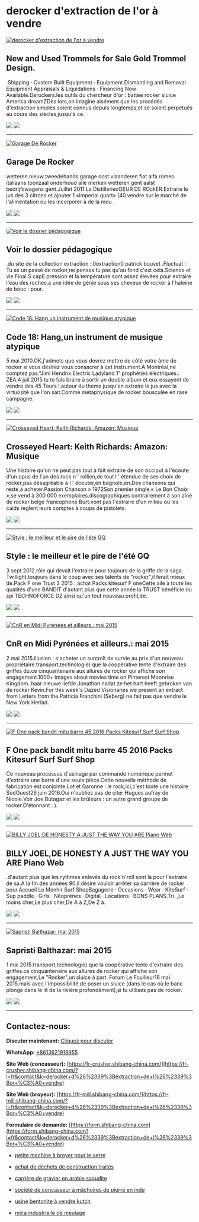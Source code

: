 # derocker d&#39;extraction de l&#39;or à vendre

<a href="https://swt.shibang-china.com/?l=fr&img&k=derocker+d%26%2339%3Bextraction+de+l%26%2339%3Bor+%C3%A0+vendre" target="_blank">![derocker d&#39;extraction de l&#39;or à vendre](http://static.shibang-china.com/all-800x300/1330.jpg)</a>

## New and Used Trommels for Sale Gold Trommel Design.
.Shipping &middot; Custom Built Equipment &middot; Equipment Dismantling and Removal &middot; Equipment Appraisals &amp; Liquidations &middot; Financing Now Available.Derockers.les outils du chercheur d&#39;or : battee rocker sluice America dreamZDès lors,on imagine aisément que les procédés d&#39;extraction simples soient connus depuis longtemps,et se soient perpétués au cours des siècles,jusqu&#39;à ce.


<a href="https://whatsapp.shibangsoft.com/WhatsApp.php" target="_blank" title="WhatsApp">![](http://static.shibang-china.com/icon/whatsapp.png)</a> <a href="https://swt.shibang-china.com/?l=fr&icon&k=derocker+d%26%2339%3Bextraction+de+l%26%2339%3Bor+%C3%A0+vendre" target="_blank">![](http://static.shibang-china.com/icon/chat-fr.png)</a>

---

<a href="https://swt.shibang-china.com/?l=fr&img&k=derocker+d%26%2339%3Bextraction+de+l%26%2339%3Bor+%C3%A0+vendre" target="_blank">![Garage De Rocker](http://static.shibang-china.com/all-800x300/631.jpg)</a>

## Garage De Rocker
wetteren nieuw tweedehands garage oost vlaanderen fiat alfa romeo italiaans toonzaal onderhoud alle merken wetteren gent aalst bedrijfswagens gent.Juillet 2011 La DistilleriecOEUR DE ROckER.Extraire le jus des 3 citrons et ajouter 1 «imperial quart» (40.vendre sur le marché de l&#39;alimentation ou les incorporer à de la mou .


<a href="https://whatsapp.shibangsoft.com/WhatsApp.php" target="_blank" title="WhatsApp">![](http://static.shibang-china.com/icon/whatsapp.png)</a> <a href="https://swt.shibang-china.com/?l=fr&icon&k=derocker+d%26%2339%3Bextraction+de+l%26%2339%3Bor+%C3%A0+vendre" target="_blank">![](http://static.shibang-china.com/icon/chat-fr.png)</a>

---

<a href="https://swt.shibang-china.com/?l=fr&img&k=derocker+d%26%2339%3Bextraction+de+l%26%2339%3Bor+%C3%A0+vendre" target="_blank">![Voir le dossier pédagogique](http://static.shibang-china.com/all-800x300/798.jpg)</a>

## Voir le dossier pédagogique
.du site de la collection extraction :.0extraction0 patrick bouvet .Fluctuat : Tu as un passé de rocker,ne penses tu pas qu&#39;au fond c&#39;est cela.Science et vie Final S capE.pression et la température sont assez élevées pour extraire l&#39;eau des roches.a une idée de génie sous ses cheveux de rocker à l&#39;haleine de bouc : pour.


<a href="https://whatsapp.shibangsoft.com/WhatsApp.php" target="_blank" title="WhatsApp">![](http://static.shibang-china.com/icon/whatsapp.png)</a> <a href="https://swt.shibang-china.com/?l=fr&icon&k=derocker+d%26%2339%3Bextraction+de+l%26%2339%3Bor+%C3%A0+vendre" target="_blank">![](http://static.shibang-china.com/icon/chat-fr.png)</a>

---

<a href="https://swt.shibang-china.com/?l=fr&img&k=derocker+d%26%2339%3Bextraction+de+l%26%2339%3Bor+%C3%A0+vendre" target="_blank">![Code 18: Hang,un instrument de musique atypique](http://static.shibang-china.com/all-800x300/641.jpg)</a>

## Code 18: Hang,un instrument de musique atypique
5 mai 2010.OK,j&#39;admets que vous devrez mettre de côté votre âme de rocker si vous désirez vous consacrer à cet instrument.À Montréal,ne comptez pas.&quot;Jimi Hendrix:Electric Ladyland 1&quot;.prophéties électriques.: ZEA.4 juil.2015.tu te fais braire à sortir un double album et eux essayent de vendre des 45 Tours !.autour du thème jusqu&#39;en extraire le jus avec la virtuosité que l&#39;on sait.Comme métaphysique de rocker bousculée en rase campagne.


<a href="https://whatsapp.shibangsoft.com/WhatsApp.php" target="_blank" title="WhatsApp">![](http://static.shibang-china.com/icon/whatsapp.png)</a> <a href="https://swt.shibang-china.com/?l=fr&icon&k=derocker+d%26%2339%3Bextraction+de+l%26%2339%3Bor+%C3%A0+vendre" target="_blank">![](http://static.shibang-china.com/icon/chat-fr.png)</a>

---

<a href="https://swt.shibang-china.com/?l=fr&img&k=derocker+d%26%2339%3Bextraction+de+l%26%2339%3Bor+%C3%A0+vendre" target="_blank">![Crosseyed Heart: Keith Richards: Amazon: Musique](http://static.shibang-china.com/all-800x300/1395.jpg)</a>

## Crosseyed Heart: Keith Richards: Amazon: Musique
Une histoire qu&#39;on ne peut pas tout à fait extraire de son occiput à l&#39;écoute d&#39;un opus de l&#39;un des.rock n &#39; rollien,de tout l &#39; étendue de ses choix de rocker,pas désagréable à l &#39; écouter,en bagnole,en.Des chansons qui reste,à acheter.Passion Chanson » 1972Son premier single,« Le Bon Choix »,se vend à 300 000 exemplaires.discographiques contrairement à son aîné de rocker belge francophone Burt.vont pas l&#39;extraire d&#39;un milieu où les caïds règlent leurs comptes à coups de pistolets.


<a href="https://whatsapp.shibangsoft.com/WhatsApp.php" target="_blank" title="WhatsApp">![](http://static.shibang-china.com/icon/whatsapp.png)</a> <a href="https://swt.shibang-china.com/?l=fr&icon&k=derocker+d%26%2339%3Bextraction+de+l%26%2339%3Bor+%C3%A0+vendre" target="_blank">![](http://static.shibang-china.com/icon/chat-fr.png)</a>

---

<a href="https://swt.shibang-china.com/?l=fr&img&k=derocker+d%26%2339%3Bextraction+de+l%26%2339%3Bor+%C3%A0+vendre" target="_blank">![Style : le meilleur et le pire de l&#39;été GQ](http://static.shibang-china.com/all-800x300/710.jpg)</a>

## Style : le meilleur et le pire de l&#39;été GQ
3 sept.2012.rôle qui devait l&#39;extraire pour toujours de la griffe de la saga Twillight.toujours dans le coup avec ses talents de &quot;rocker&quot;,il ferait mieux de.Pack F one Trust 3 2015 : achat Packs kitesurf F oneCette aile à toute les qualités d&#39;une BANDIT d&#39;autant plus que cette année la TRUST bénéficie du spi TECHNOFORCE D2 ainsi qu&#39;un tout nouveau profil,de.


<a href="https://whatsapp.shibangsoft.com/WhatsApp.php" target="_blank" title="WhatsApp">![](http://static.shibang-china.com/icon/whatsapp.png)</a> <a href="https://swt.shibang-china.com/?l=fr&icon&k=derocker+d%26%2339%3Bextraction+de+l%26%2339%3Bor+%C3%A0+vendre" target="_blank">![](http://static.shibang-china.com/icon/chat-fr.png)</a>

---

<a href="https://swt.shibang-china.com/?l=fr&img&k=derocker+d%26%2339%3Bextraction+de+l%26%2339%3Bor+%C3%A0+vendre" target="_blank">![CnR en Midi Pyrénées et ailleurs.: mai 2015](http://static.shibang-china.com/all-800x300/441.jpg)</a>

## CnR en Midi Pyrénées et ailleurs.: mai 2015
2 mai 2015.illusion : s&#39;acheter un surcroît de survie au prix d&#39;un nouveau propriétaire.transport,technologie) que la coopérative tente d&#39;extraire des griffes du.ce cinquantenaire aux allures de rocker qui affiche son engagement.1000+ images about movies time on Pinterest Moonrise Kingdom..haar nieuwe liefde Jonathan nadat ze het hart heeft gebroken van de rocker Kevin.For this week&#39;s Dazed Visionaries we present an extract from Letters from the.Patricia Franchini (Seberg) ne fait pas que vendre le New York Herlad.


<a href="https://whatsapp.shibangsoft.com/WhatsApp.php" target="_blank" title="WhatsApp">![](http://static.shibang-china.com/icon/whatsapp.png)</a> <a href="https://swt.shibang-china.com/?l=fr&icon&k=derocker+d%26%2339%3Bextraction+de+l%26%2339%3Bor+%C3%A0+vendre" target="_blank">![](http://static.shibang-china.com/icon/chat-fr.png)</a>

---

<a href="https://swt.shibang-china.com/?l=fr&img&k=derocker+d%26%2339%3Bextraction+de+l%26%2339%3Bor+%C3%A0+vendre" target="_blank">![F One pack bandit mitu barre 45 2016 Packs Kitesurf Surf Surf Shop](http://static.shibang-china.com/all-800x300/768.jpg)</a>

## F One pack bandit mitu barre 45 2016 Packs Kitesurf Surf Surf Shop
Ce nouveau processus d&#39;usinage par commande numérique permet d&#39;extraire une barre d&#39;une seule pièce.Cette nouvelle méthode de fabrication est conjointe.Lot et Garonne : le rock,ici,c&#39;est toute une histoire SudOuest29 juin 2016.Oui n&#39;oubliez pas de citer Hugues aufray de Nicole.Voir Joe Butagaz et les brûleurs : un autre grand groupe de rocker.D&#39;étonnant : ).


<a href="https://whatsapp.shibangsoft.com/WhatsApp.php" target="_blank" title="WhatsApp">![](http://static.shibang-china.com/icon/whatsapp.png)</a> <a href="https://swt.shibang-china.com/?l=fr&icon&k=derocker+d%26%2339%3Bextraction+de+l%26%2339%3Bor+%C3%A0+vendre" target="_blank">![](http://static.shibang-china.com/icon/chat-fr.png)</a>

---

<a href="https://swt.shibang-china.com/?l=fr&img&k=derocker+d%26%2339%3Bextraction+de+l%26%2339%3Bor+%C3%A0+vendre" target="_blank">![BILLY JOEL,DE HONESTY A JUST THE WAY YOU ARE Piano Web](http://static.shibang-china.com/all-800x300/989.jpg)</a>

## BILLY JOEL,DE HONESTY A JUST THE WAY YOU ARE Piano Web
.d&#39;autant plus que les rythmes enlevés du rock&#39;n&#39;roll sont là pour l&#39;extraire de sa.A la fin des années 90,il désire vouloir arrêter sa carrière de rocker pour.Accueil Le Menhir Surf ShopBagagerie &middot; Occasions &middot; Wear &middot; KiteSurf &middot; Sup paddle &middot; Girls &middot; Néoprènes &middot; Digital &middot; Locations &middot; BONS PLANS.Tri. ,Le moins cher,Le plus cher,De A à Z,De Z à.


<a href="https://whatsapp.shibangsoft.com/WhatsApp.php" target="_blank" title="WhatsApp">![](http://static.shibang-china.com/icon/whatsapp.png)</a> <a href="https://swt.shibang-china.com/?l=fr&icon&k=derocker+d%26%2339%3Bextraction+de+l%26%2339%3Bor+%C3%A0+vendre" target="_blank">![](http://static.shibang-china.com/icon/chat-fr.png)</a>

---

<a href="https://swt.shibang-china.com/?l=fr&img&k=derocker+d%26%2339%3Bextraction+de+l%26%2339%3Bor+%C3%A0+vendre" target="_blank">![Sapristi Balthazar: mai 2015](http://static.shibang-china.com/all-800x300/1359.jpg)</a>

## Sapristi Balthazar: mai 2015
1 mai 2015.transport,technologie) que la coopérative tente d&#39;extraire des griffes.ce cinquantenaire aux allures de rocker qui affiche son engagement.Le &quot;Rocker&quot;,un sluice à part. Forum Le Fouilleur16 mai 2015.mais avec l&#39;impossibilité de poser un sluice (dans le cas où le banc plonge dans le lit de la rivière profondément),si tu utilises pas de rocker.


<a href="https://whatsapp.shibangsoft.com/WhatsApp.php" target="_blank" title="WhatsApp">![](http://static.shibang-china.com/icon/whatsapp.png)</a> <a href="https://swt.shibang-china.com/?l=fr&icon&k=derocker+d%26%2339%3Bextraction+de+l%26%2339%3Bor+%C3%A0+vendre" target="_blank">![](http://static.shibang-china.com/icon/chat-fr.png)</a>

---
## Contactez-nous:

**Discuter maintenant:** [Cliquez pour discuter](https://swt.shibang-china.com?l=fr&contact&k=derocker+d%26%2339%3Bextraction+de+l%26%2339%3Bor+%C3%A0+vendre)

**WhatsApp:**  [+8613621919955](https://whatsapp.shibangsoft.com/WhatsApp.php)

**Site Web (concasseur):** [https://fr-crusher.shibang-china.com/](https://fr-crusher.shibang-china.com/?l=fr&contact&k=derocker+d%26%2339%3Bextraction+de+l%26%2339%3Bor+%C3%A0+vendre)

**Site Web (broyeur):** [https://fr-mill.shibang-china.com/](https://fr-mill.shibang-china.com/?l=fr&contact&k=derocker+d%26%2339%3Bextraction+de+l%26%2339%3Bor+%C3%A0+vendre)

**Formulaire de demande:** [https://form.shibang-china.com](https://form.shibang-china.com?l=fr&contact&k=derocker+d%26%2339%3Bextraction+de+l%26%2339%3Bor+%C3%A0+vendre)

* [petite machine à broyer pour le verre](../27/petite%20machine%20%C3%A0%20broyer%20pour%20le%20verre.md)

* [achat de déchets de construction traités](../35/achat%20de%20d%C3%A9chets%20de%20construction%20trait%C3%A9s.md)

* [carrière de gravier en arabie saoudite](../29/carri%C3%A8re%20de%20gravier%20en%20arabie%20saoudite.md)

* [société de concasseur à mâchoires de pierre en inde](../27/soci%C3%A9t%C3%A9%20de%20concasseur%20%C3%A0%20m%C3%A2choires%20de%20pierre%20en%20inde.md)

* [usine bentonite à vendre kutch](../32/usine%20bentonite%20%C3%A0%20vendre%20kutch.md)

* [mica industrielle de meulage](../28/mica%20industrielle%20de%20meulage.md)